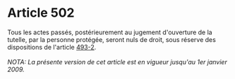 # Article 502

Tous les actes passés, postérieurement au jugement d'ouverture de la tutelle, par la personne protégée, seront nuls de droit, sous réserve des dispositions de l'article <a href='/affichCodeArticle.do?cidTexte=LEGITEXT000006070721&idArticle=LEGIARTI000006428199&dateTexte=&categorieLien=cid' title='Code civil - art. 493-2 (VT)'>493-2</a>.<br/><br/><i>NOTA:  La présente version de cet article est en vigueur jusqu'au 1er janvier 2009.</i>